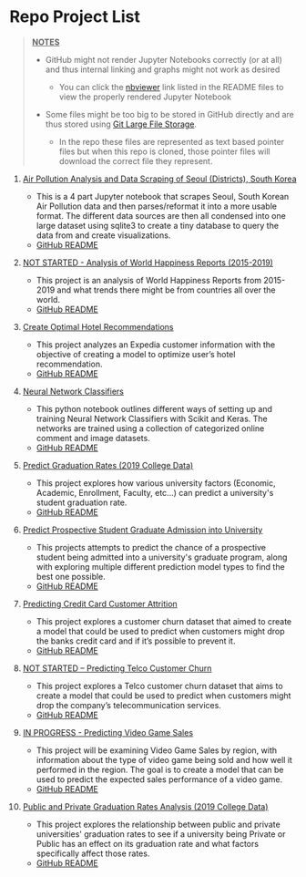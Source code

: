 # Repo Project List

> <ins>**NOTES**</ins>
> * GitHub might not render Jupyter Notebooks correctly (or at all) and thus internal linking and graphs might not work as desired
>   * You can click the [nbviewer](https://nbviewer.jupyter.org/faq#what-is-nbviewer) link listed in the README files to view the properly rendered Jupyter Notebook
> 
> 
> * Some files might be too big to be stored in GitHub directly and are thus stored using 
> [Git Large File Storage](https://git-lfs.github.com/).
>   * In the repo these files are represented as text based pointer files but when this repo is cloned, those pointer files will download the correct file they represent.

1. [<ins>Air Pollution Analysis and Data Scraping of Seoul (Districts), South Korea</ins>](https://github.com/Robert-Zacchigna/DSC-680_Portfolio/tree/main/Air%20Pollution%20Analysis%20and%20Data%20Scraping%20of%20Seoul%20(Districts)%2C%20South%20Korea)
   * This is a 4 part Jupyter notebook that scrapes Seoul, South Korean Air Pollution data and then parses/reformat it 
   into a more usable format. The different data sources are then all condensed into one large dataset using sqlite3 to 
   create a tiny database to query the data from and create visualizations.
   * [GitHub README](https://github.com/Robert-Zacchigna/DSC-680_Portfolio/blob/main/Air%20Pollution%20Analysis%20and%20Data%20Scraping%20of%20Seoul%20(Districts)%2C%20South%20Korea/README.md)
   

2. [<ins>NOT STARTED - Analysis of World Happiness Reports (2015-2019)</ins>](https://github.com/Robert-Zacchigna/DSC-680_Portfolio/tree/main/Analysis%20of%20World%20Happiness%20Reports%20(2015-2019))
   * This project is an analysis of World Happiness Reports from 2015-2019 and what trends there might be from countries all over the world.
   * [GitHub README](https://github.com/Robert-Zacchigna/DSC-680_Portfolio/blob/main/Analysis%20of%20World%20Happiness%20Reports%20(2015-2019)/README.md)
   

3. [<ins>Create Optimal Hotel Recommendations</ins>](https://github.com/Robert-Zacchigna/DSC-680_Portfolio/tree/main/Create%20Optimal%20Hotel%20Recommendations)
   * This project analyzes an Expedia customer information with the objective of creating a model to optimize user’s hotel recommendation.
   * [GitHub README](https://github.com/Robert-Zacchigna/DSC-680_Portfolio/blob/main/Create%20Optimal%20Hotel%20Recommendations/README.md)
   

4. [<ins>Neural Network Classifiers</ins>](https://github.com/Robert-Zacchigna/DSC-680_Portfolio/tree/main/Neural%20Network%20Classifiers%20(Scikit%20and%20Keras))
   * This python notebook outlines different ways of setting up and training Neural Network Classifiers with Scikit and Keras. 
   The networks are trained using a collection of categorized online comment and image datasets.
   * [GitHub README](https://github.com/Robert-Zacchigna/DSC-680_Portfolio/blob/main/Neural%20Network%20Classifiers%20(Scikit%20and%20Keras)/README.md)
   

5. [<ins>Predict Graduation Rates (2019 College Data)</ins>](https://github.com/Robert-Zacchigna/DSC-680_Portfolio/tree/main/Predict%20Graduation%20Rates%20(2019%20College%20Data))
   * This project explores how various university factors (Economic, Academic, Enrollment, Faculty, etc...) can predict a university's student graduation rate.
   * [GitHub README](https://github.com/Robert-Zacchigna/DSC-680_Portfolio/blob/main/Predict%20Graduation%20Rates%20(2019%20College%20Data)/README.md)
   

6. [<ins>Predict Prospective Student Graduate Admission into University</ins>](https://github.com/Robert-Zacchigna/DSC-680_Portfolio/tree/main/Predict%20Prospective%20Student%20Graduate%20Admission%20into%20University)
   * This projects attempts to predict the chance of a prospective student being admitted into a university's graduate 
   program, along with exploring multiple different prediction model types to find the best one possible.
   * [GitHub README](https://github.com/Robert-Zacchigna/DSC-680_Portfolio/blob/main/Predict%20Prospective%20Student%20Graduate%20Admission%20into%20University/README.md)
   

7. [<ins>Predicting Credit Card Customer Attrition</ins>](https://github.com/Robert-Zacchigna/DSC-680_Portfolio/tree/main/Predicting%20Credit%20Card%20Customer%20Attrition%20(Churn))
   * This project explores a customer churn dataset that aimed to create a model that could be used to predict when 
   customers might drop the banks credit card and if it’s possible to prevent it.
   * [GitHub README](https://github.com/Robert-Zacchigna/DSC-680_Portfolio/blob/main/Predicting%20Credit%20Card%20Customer%20Attrition%20(Churn)/README.md)
   

8. [<ins>NOT STARTED – Predicting Telco Customer Churn</ins>](https://github.com/Robert-Zacchigna/DSC-680_Portfolio/tree/main/Predicting%20Telco%20Customer%20Churn)
   * This project explores a Telco customer churn dataset that aims to create a model that could be used to predict when 
   customers might drop the company’s telecommunication services.
   * [GitHub README](https://github.com/Robert-Zacchigna/DSC-680_Portfolio/blob/main/Predicting%20Telco%20Customer%20Churn/README.md)
   

9. [<ins>IN PROGRESS - Predicting Video Game Sales</ins>](https://github.com/Robert-Zacchigna/DSC-680_Portfolio/tree/main/Predicting%20Video%20Game%20Sales)
   * This project will be examining Video Game Sales by region, with information about the type of video game being sold 
   and how well it performed in the region. The goal is to create a model that can be used to predict the expected sales performance of a video game.
   * [GitHub README](https://github.com/Robert-Zacchigna/DSC-680_Portfolio/blob/main/Predicting%20Video%20Game%20Sales/README.md)
   

10. [<ins>Public and Private Graduation Rates Analysis (2019 College Data)</ins>](https://github.com/Robert-Zacchigna/DSC-680_Portfolio/tree/main/Public%20and%20Private%20Graduation%20Rates%20Analysis%20(2019%20College%20Data))
    * This project explores the relationship between public and private universities' graduation rates to see if a 
    university being Private or Public has an effect on its graduation rate and what factors specifically affect those rates.
    * [GitHub README](https://github.com/Robert-Zacchigna/DSC-680_Portfolio/blob/main/Public%20and%20Private%20Graduation%20Rates%20Analysis%20(2019%20College%20Data)/README.md)